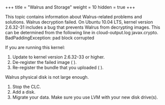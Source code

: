 +++
title = "Walrus and Storage"
weight = 10
hidden = true
+++

This topic contains information about Walrus-related problems and solutions.
Walrus decryption failed.
 On Ubuntu 10.04 LTS, kernel version 2.6.32-31 includes a bug that prevents Walrus from decrypting images. This can be determined from the following line in cloud-output.log 
    javax.crypto.
    BadPaddingException: pad block corrupted

If you are running this kernel: 



1. Update to kernel version 2.6.32-33 or higher. 
1. De-register the failed image ( ). 
1. Re-register the bundle that you uploaded ( ). 

Walrus physical disk is not large enough.
 

1. Stop the CLC. 
1. Add a disk. 
1. Migrate your data. 
Make sure you use LVM with your new disk drive(s). 


